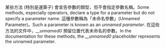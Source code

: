 <span data-ttu-id="fedd8-101">某些方法 (特別是運算子) 會宣告參數的類型，但不會指定參數名稱。</span><span class="sxs-lookup"><span data-stu-id="fedd8-101">Some methods, especially operators, declare a type for a parameter but do not specify a parameter name.</span></span> <span data-ttu-id="fedd8-102">這種參數稱為「未命名參數」(Unnamed Parameter)。</span><span class="sxs-lookup"><span data-stu-id="fedd8-102">Such a parameter is known as an *unnamed parameter*.</span></span> <span data-ttu-id="fedd8-103">在這些方法的文件中，*__unnamed0* 預留位置代表未命名的參數。</span><span class="sxs-lookup"><span data-stu-id="fedd8-103">In the documentation for these methods, the *__unnamed0* placeholder represents the unnamed parameter.</span></span>